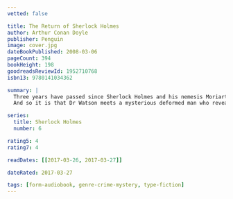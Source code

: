```yaml
---
vetted: false

title: The Return of Sherlock Holmes
author: Arthur Conan Doyle
publisher: Penguin
image: cover.jpg
dateBookPublished: 2008-03-06
pageCount: 394
bookHeight: 198
goodreadsReviewId: 1952710768
isbn13: 9780141034362

summary: |
  Three years have passed since Sherlock Holmes and his nemesis Moriarty vanished into the abyss of the Reichenbach falls. In that time the criminals of London have been able to sleep safe in their beds. But with the appearance of a dangerous individual with an air gun, the capital has never been in greater need of its protector.
  And so it is that Dr Watson meets a mysterious deformed man who reveals the truth behind the fateful final conflict between Holmes and Moriarty, and paves the way for the extraordinary return of the world's greatest sleuth in thirteen new tales of mystery and deduction …

series:
  title: Sherlock Holmes
  number: 6

rating5: 4
rating7: 4

readDates: [[2017-03-26, 2017-03-27]]

dateRated: 2017-03-27

tags: [form-audiobook, genre-crime-mystery, type-fiction]
---
```

